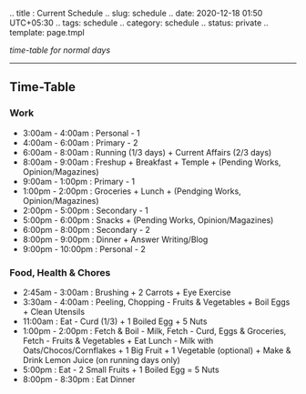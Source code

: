 .. title : Current Schedule 
.. slug: schedule
.. date: 2020-12-18 01:50 UTC+05:30
.. tags: schedule
.. category: schedule
.. status: private
.. template: page.tmpl

*time-table for normal days*
<!-- TEASER_END -->

***
## Time-Table
### Work
- 3:00am - 4:00am : Personal - 1
- 4:00am - 6:00am : Primary - 2
- 6:00am - 8:00am : Running (1/3 days) + Current Affairs (2/3 days)
- 8:00am - 9:00am : Freshup + Breakfast + Temple + (Pending Works, Opinion/Magazines)
- 9:00am - 1:00pm : Primary - 1
- 1:00pm - 2:00pm : Groceries + Lunch + (Pendging Works, Opinion/Magazines)
- 2:00pm - 5:00pm : Secondary - 1
- 5:00pm - 6:00pm : Snacks + (Pending Works, Opinion/Magazines)
- 6:00pm - 8:00pm : Secondary - 2
- 8:00pm - 9:00pm : Dinner + Answer Writing/Blog
- 9:00pm - 10:00pm : Personal - 2

### Food, Health & Chores
- 2:45am - 3:00am : Brushing + 2 Carrots + Eye Exercise
- 3:30am - 4:00am : Peeling, Chopping - Fruits & Vegetables + Boil Eggs + Clean Utensils
- 11:00am : Eat - Curd (1/3) + 1 Boiled Egg + 5 Nuts
- 1:00pm - 2:00pm : Fetch & Boil - Milk, Fetch - Curd, Eggs & Groceries, Fetch - Fruits & Vegetables + Eat Lunch - Milk with Oats/Chocos/Cornflakes + 1 Big Fruit + 1 Vegetable (optional) + Make & Drink Lemon Juice (on running days only)
- 5:00pm : Eat - 2 Small Fruits + 1 Boiled Egg = 5 Nuts
- 8:00pm - 8:30pm : Eat Dinner 